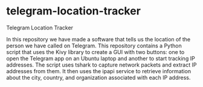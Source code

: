 # telegram-location-tracker
Telegram Location Tracker

In this repository we have made a software that tells us the location of the person we have called on Telegram.
This repository contains a Python script that uses the Kivy library to create a GUI with two buttons: one to open the Telegram app on an Ubuntu laptop and another to start tracking IP addresses. The script uses tshark to capture network packets and extract IP addresses from them. It then uses the ipapi service to retrieve information about the city, country, and organization associated with each IP address.
